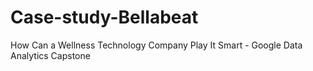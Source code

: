 # Case-study-Bellabeat
How Can a Wellness Technology Company Play It Smart - Google Data Analytics Capstone
